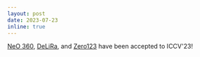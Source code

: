 ```yaml
---
layout: post
date: 2023-07-23
inline: true
---
```


[NeO 360](https://zubair-irshad.github.io/projects/neo360.html), [DeLiRa](https://arxiv.org/abs/2304.02797), and [Zero123](https://zero123.cs.columbia.edu/) have been accepted to ICCV'23!